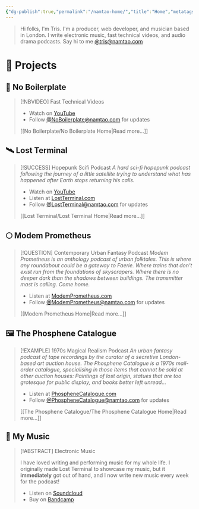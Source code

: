 ```yaml
---
{"dg-publish":true,"permalink":"/namtao-home/","title":"Home","metatags":{"og:title":"Namtao Productions","og:image":"https://www.namtao.com/apple-touch-icon.png","description":"Namtao Productions produces No Boilerplate, Lost Terminal, Modem Prometheus, and The Phosphene Catalogue"},"tags":["index","gardenEntry"],"noteIcon":""}
---
```



> Hi folks, I'm Tris. I'm a producer, web developer, and musician based in London. I write electronic music, fast technical videos, and audio drama podcasts. Say hi to me [@tris@namtao.com](https://namtao.com/@tris)

# 📔 Projects

## 📼 No Boilerplate
> [!NBVIDEO] Fast Technical Videos
>
> - Watch on [YouTube](https://www.youtube.com/c/NoBoilerplate)
> - Follow [@NoBoilerplate@namtao.com](https://namtao.com/@noboilerplate) for updates
>
> [[No Boilerplate/No Boilerplate Home\|Read more...]]
>

## 🛰️ Lost Terminal
> [!SUCCESS] Hopepunk Scifi Podcast
> _A hard sci-fi hopepunk podcast following the journey of a little satellite trying to understand what has happened after Earth stops returning his calls._
>
> - Watch on [YouTube](https://www.youtube.com/watch?v=p3bDE9kszMc&list=PL95NP4bDITAln7fq-cCqzOFE15UvVthuL&index=2&t=0s)
> - Listen at [LostTerminal.com](https://lostterminal.com/)
> - Follow [@LostTerminal@namtao.com](https://namtao.com/@lostterminal) for updates
>
> [[Lost Terminal/Lost Terminal Home\|Read more...]]

## 🌕 Modem Prometheus
> [!QUESTION] Contemporary Urban Fantasy Podcast
> _Modem Prometheus is an anthology podcast of urban folktales. This is where any roundabout could be a gateway to Faerie. Where trains that don’t exist run from the foundations of skyscrapers. Where there is no deeper dark than the shadows between buildings. The transmitter mast is calling. Come home._
>
> - Listen at [ModemPrometheus.com](https://www.modemprometheus.com/)
> - Follow [@ModemPrometheus@namtao.com](https://namtao.com/@modemprometheus) for updates
>
> [[Modem Prometheus Home\|Read more...]]

## 🖼️ The Phosphene Catalogue
> [!EXAMPLE] 1970s Magical Realism Podcast
> _An urban fantasy podcast of tape recordings by the curator of a secretive London-based art auction house. The Phosphene Catalogue is a 1970s mail-order catalogue, specialising in those items that cannot be sold at other auction houses: Paintings of lost origin, statues that are too grotesque for public display, and books better left unread..._
>
> - Listen at [PhospheneCatalogue.com](https://phosphenecatalogue.com/)
> - Follow [@PhospheneCatalogue@namtao.com](https://namtao.com/@PhospheneCatalogue) for updates
>
> [[The Phosphene Catalogue/The Phosphene Catalogue Home\|Read more...]]

## 🎹 My Music
> [!ABSTRACT] Electronic Music
>
> I have loved writing and performing music for my whole life.
> I originally made Lost Terminal to showcase my music, but it **immediately** got out of hand, and I now write new music every week for the podcast!
>
> - Listen on [Soundcloud](https://soundcloud.com/namtao)
> - Buy on [Bandcamp](https://namtao.bandcamp.com/)

